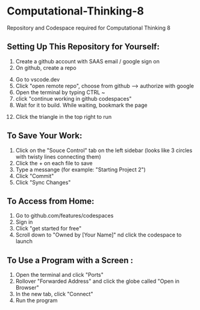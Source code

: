 # Computational-Thinking-8
Repository and Codespace required for Computational Thinking 8

## Setting Up This Repository for Yourself:
1. Create a github account with SAAS email / google sign on
2. On github, create a repo
<!-- 3. in that repo, create a new file `test.py` -->
4. Go to vscode.dev
5. Click "open remote repo", choose from github --> authorize with google
6. Open the terminal by typing CTRL ~
7. click "continue working in github codespaces"
8. Wait for it to build. While waiting, bookmark the page
<!-- 9. click on `test.py` from the browser -->
<!-- 10. click "install python" -->
<!-- 11. Add `print("hello world")` to test.py -->
12. Click the triangle in the top right to run 

## To Save Your Work:
1. Click on the "Souce Control" tab on the left sidebar (looks like 3 circles with twisty lines connecting them)
2. Click the + on each file to save
3. Type a messange (for example: "Starting Project 2")
4. Click "Commit"
5. Click "Sync Changes"


## To Access from Home:
1. Go to github.com/features/codespaces
2. Sign in
3. Click "get started for free"
4. Scroll down to "Owned by [Your Name]" nd click the codespace to launch


## To Use a Program with a Screen :
1. Open the terminal and click "Ports"
2. Rollover "Forwarded Address" and click the globe called "Open in Browser"
3. In the new tab, click "Connect"
4. Run the program
